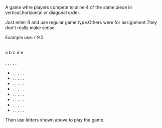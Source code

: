 A game whre players compete to aline 4 of the same piece in vertical,horizontal or diagonal order.

Just enter R and use regular game type.Others were for assignment.They don't really make sense.


Example use:
r
9
5

<br> a b c d e<br>
<br> . . . . .<br>
* . . . . .
* . . . . .
* . . . . .
* . . . . .
* . . . . .
* . . . . .
* . . . . .
* . . . . .

Then use letters shown above to play the game.
